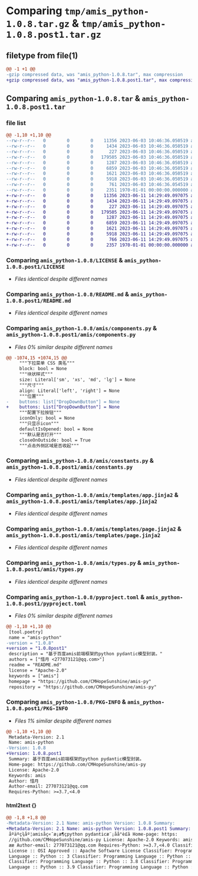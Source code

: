 # Comparing `tmp/amis_python-1.0.8.tar.gz` & `tmp/amis_python-1.0.8.post1.tar.gz`

## filetype from file(1)

```diff
@@ -1 +1 @@
-gzip compressed data, was "amis_python-1.0.8.tar", max compression
+gzip compressed data, was "amis_python-1.0.8.post1.tar", max compression
```

## Comparing `amis_python-1.0.8.tar` & `amis_python-1.0.8.post1.tar`

### file list

```diff
@@ -1,10 +1,10 @@
--rw-r--r--   0        0        0    11356 2023-06-03 10:46:36.050519 amis_python-1.0.8/LICENSE
--rw-r--r--   0        0        0     1434 2023-06-03 10:46:36.050519 amis_python-1.0.8/README.md
--rw-r--r--   0        0        0      227 2023-06-03 10:46:36.050519 amis_python-1.0.8/amis/__init__.py
--rw-r--r--   0        0        0   179505 2023-06-03 10:46:36.050519 amis_python-1.0.8/amis/components.py
--rw-r--r--   0        0        0     1287 2023-06-03 10:46:36.050519 amis_python-1.0.8/amis/constants.py
--rw-r--r--   0        0        0     6859 2023-06-03 10:46:36.050519 amis_python-1.0.8/amis/templates/app.jinja2
--rw-r--r--   0        0        0     1621 2023-06-03 10:46:36.050519 amis_python-1.0.8/amis/templates/page.jinja2
--rw-r--r--   0        0        0     5918 2023-06-03 10:46:36.050519 amis_python-1.0.8/amis/types.py
--rw-r--r--   0        0        0      761 2023-06-03 10:46:36.054519 amis_python-1.0.8/pyproject.toml
--rw-r--r--   0        0        0     2351 1970-01-01 00:00:00.000000 amis_python-1.0.8/PKG-INFO
+-rw-r--r--   0        0        0    11356 2023-06-11 14:29:49.097075 amis_python-1.0.8.post1/LICENSE
+-rw-r--r--   0        0        0     1434 2023-06-11 14:29:49.097075 amis_python-1.0.8.post1/README.md
+-rw-r--r--   0        0        0      227 2023-06-11 14:29:49.097075 amis_python-1.0.8.post1/amis/__init__.py
+-rw-r--r--   0        0        0   179505 2023-06-11 14:29:49.097075 amis_python-1.0.8.post1/amis/components.py
+-rw-r--r--   0        0        0     1287 2023-06-11 14:29:49.097075 amis_python-1.0.8.post1/amis/constants.py
+-rw-r--r--   0        0        0     6859 2023-06-11 14:29:49.097075 amis_python-1.0.8.post1/amis/templates/app.jinja2
+-rw-r--r--   0        0        0     1621 2023-06-11 14:29:49.097075 amis_python-1.0.8.post1/amis/templates/page.jinja2
+-rw-r--r--   0        0        0     5918 2023-06-11 14:29:49.097075 amis_python-1.0.8.post1/amis/types.py
+-rw-r--r--   0        0        0      766 2023-06-11 14:29:49.097075 amis_python-1.0.8.post1/pyproject.toml
+-rw-r--r--   0        0        0     2357 1970-01-01 00:00:00.000000 amis_python-1.0.8.post1/PKG-INFO
```

### Comparing `amis_python-1.0.8/LICENSE` & `amis_python-1.0.8.post1/LICENSE`

 * *Files identical despite different names*

### Comparing `amis_python-1.0.8/README.md` & `amis_python-1.0.8.post1/README.md`

 * *Files identical despite different names*

### Comparing `amis_python-1.0.8/amis/components.py` & `amis_python-1.0.8.post1/amis/components.py`

 * *Files 0% similar despite different names*

```diff
@@ -1074,15 +1074,15 @@
     """下拉菜单 CSS 类名"""
     block: bool = None
     """块状样式"""
     size: Literal['sm', 'xs', 'md', 'lg'] = None
     """尺寸"""
     align: Literal['left', 'right'] = None
     """位置"""
-    buttons: list["DropDownButton"] = None
+    buttons: List["DropDownButton"] = None
     """配置下拉按钮"""
     iconOnly: bool = None
     """只显示icon"""
     defaultIsOpened: bool = None
     """默认是否打开"""
     closeOnOutside: bool = True
     """点击外侧区域是否收起"""
```

### Comparing `amis_python-1.0.8/amis/constants.py` & `amis_python-1.0.8.post1/amis/constants.py`

 * *Files identical despite different names*

### Comparing `amis_python-1.0.8/amis/templates/app.jinja2` & `amis_python-1.0.8.post1/amis/templates/app.jinja2`

 * *Files identical despite different names*

### Comparing `amis_python-1.0.8/amis/templates/page.jinja2` & `amis_python-1.0.8.post1/amis/templates/page.jinja2`

 * *Files identical despite different names*

### Comparing `amis_python-1.0.8/amis/types.py` & `amis_python-1.0.8.post1/amis/types.py`

 * *Files identical despite different names*

### Comparing `amis_python-1.0.8/pyproject.toml` & `amis_python-1.0.8.post1/pyproject.toml`

 * *Files 0% similar despite different names*

```diff
@@ -1,10 +1,10 @@
 [tool.poetry]
 name = "amis-python"
-version = "1.0.8"
+version = "1.0.8post1"
 description = "基于百度amis前端框架的python pydantic模型封装。"
 authors = ["惜月 <277073121@qq.com>"]
 readme = "README.md"
 license = "Apache-2.0"
 keywords = ["amis"]
 homepage = "https://github.com/CMHopeSunshine/amis-py"
 repository = "https://github.com/CMHopeSunshine/amis-py"
```

### Comparing `amis_python-1.0.8/PKG-INFO` & `amis_python-1.0.8.post1/PKG-INFO`

 * *Files 1% similar despite different names*

```diff
@@ -1,10 +1,10 @@
 Metadata-Version: 2.1
 Name: amis-python
-Version: 1.0.8
+Version: 1.0.8.post1
 Summary: 基于百度amis前端框架的python pydantic模型封装。
 Home-page: https://github.com/CMHopeSunshine/amis-py
 License: Apache-2.0
 Keywords: amis
 Author: 惜月
 Author-email: 277073121@qq.com
 Requires-Python: >=3.7,<4.0
```

#### html2text {}

```diff
@@ -1,8 +1,8 @@
-Metadata-Version: 2.1 Name: amis-python Version: 1.0.8 Summary:
+Metadata-Version: 2.1 Name: amis-python Version: 1.0.8.post1 Summary:
 åºäºç¾åº¦amisåç«¯æ¡æ¶çpython pydanticæ¨¡åå°è£ã Home-page: https:
 //github.com/CMHopeSunshine/amis-py License: Apache-2.0 Keywords: amis Author:
 ææ Author-email: 277073121@qq.com Requires-Python: >=3.7,<4.0 Classifier:
 License :: OSI Approved :: Apache Software License Classifier: Programming
 Language :: Python :: 3 Classifier: Programming Language :: Python :: 3.7
 Classifier: Programming Language :: Python :: 3.8 Classifier: Programming
 Language :: Python :: 3.9 Classifier: Programming Language :: Python :: 3.10
```

